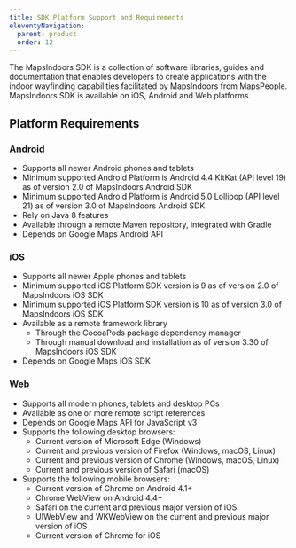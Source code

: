 ```yaml
---
title: SDK Platform Support and Requirements
eleventyNavigation:
  parent: product
  order: 12
---
```


The MapsIndoors SDK is a collection of software libraries, guides and documentation that enables developers to create applications with the indoor wayfinding capabilities facilitated by MapsIndoors from MapsPeople. MapsIndoors SDK is available on iOS, Android and Web platforms.

## Platform Requirements

### Android

- Supports all newer Android phones and tablets
- Minimum supported Android Platform is Android 4.4 KitKat (API level 19) as of version 2.0 of MapsIndoors Android SDK
- Minimum supported Android Platform is Android 5.0 Lollipop (API level 21) as of version 3.0 of MapsIndoors Android SDK
- Rely on Java 8 features
- Available through a remote Maven repository, integrated with Gradle
- Depends on Google Maps Android API

### iOS

- Supports all newer Apple phones and tablets
- Minimum supported iOS Platform SDK version is 9 as of version 2.0 of MapsIndoors iOS SDK
- Minimum supported iOS Platform SDK version is 10 as of version 3.0 of MapsIndoors iOS SDK
- Available as a remote framework library
  - Through the CocoaPods package dependency manager
  - Through manual download and installation as of version 3.30 of MapsIndoors iOS SDK
- Depends on Google Maps iOS SDK

### Web

- Supports all modern phones, tablets and desktop PCs
- Available as one or more remote script references
- Depends on Google Maps API for JavaScript v3
- Supports the following desktop browsers:
  - Current version of Microsoft Edge (Windows)
  - Current and previous version of Firefox (Windows, macOS, Linux)
  - Current and previous version of Chrome (Windows, macOS, Linux)
  - Current and previous version of Safari (macOS)
- Supports the following mobile browsers:
  - Current version of Chrome on Android 4.1+
  - Chrome WebView on Android 4.4+
  - Safari on the current and previous major version of iOS
  - UIWebView and WKWebView on the current and previous major version of iOS
  - Current version of Chrome for iOS
